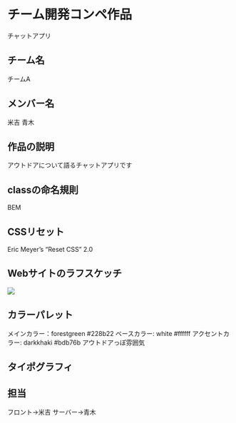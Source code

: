 # チーム開発コンペ作品
チャットアプリ
## チーム名
チームA
## メンバー名
米吉
青木
## 作品の説明
アウトドアについて語るチャットアプリです
## classの命名規則
BEM

## CSSリセット
Eric Meyer’s “Reset CSS” 2.0

## Webサイトのラフスケッチ
![](./picture/IMG_20190223_141640.jpg)
## カラーパレット
メインカラー：forestgreen #228b22
ベースカラー: white #ffffff
アクセントカラー: darkkhaki #bdb76b
アウトドアっぽ雰囲気
## タイポグラフィ


## 担当
フロント→米吉
サーバー→青木